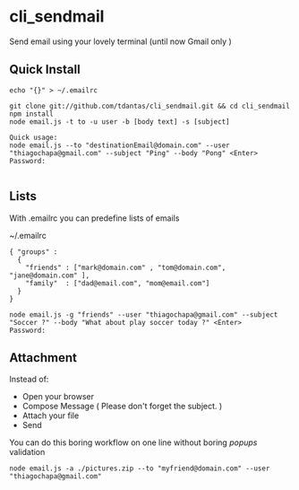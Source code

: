 cli_sendmail
============
Send email using your lovely terminal (until now Gmail only ) 

Quick Install
--------------------

 ````
echo "{}" > ~/.emailrc

git clone git://github.com/tdantas/cli_sendmail.git && cd cli_sendmail
npm install
node email.js -t to -u user -b [body text] -s [subject]

Quick usage:
node email.js --to "destinationEmail@domain.com" --user "thiagochapa@gmail.com" --subject "Ping" --body "Pong" <Enter>
Password:


````

Lists
--------------------
With .emailrc you can predefine lists of emails

~/.emailrc

````
{ "groups" : 
  {
    "friends" : ["mark@domain.com" , "tom@domain.com", "jane@domain.com" ],
    "family"  : ["dad@email.com", "mom@email.com"]
  }
}

node email.js -g "friends" --user "thiagochapa@gmail.com" --subject "Soccer ?" --body "What about play soccer today ?" <Enter>
Password:

````

Attachment
--------------------------
Instead of:
 * Open your browser
 * Compose Message ( Please don't forget the subject. )
 * Attach your file
 * Send

You can do this boring workflow on one line without boring *popups* validation

````
node email.js -a ./pictures.zip --to "myfriend@domain.com" --user "thiagochapa@gmail.com"

````